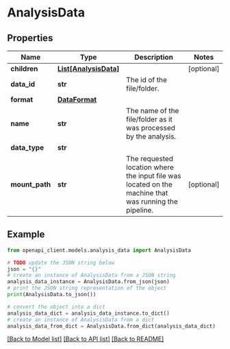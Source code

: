 # AnalysisData


## Properties

Name | Type | Description | Notes
------------ | ------------- | ------------- | -------------
**children** | [**List[AnalysisData]**](AnalysisData.md) |  | [optional] 
**data_id** | **str** | The id of the file/folder. | 
**format** | [**DataFormat**](DataFormat.md) |  | 
**name** | **str** | The name of the file/folder as it was processed by the analysis. | 
**data_type** | **str** |  | 
**mount_path** | **str** | The requested location where the input file was located on the machine that was running the pipeline. | [optional] 

## Example

```python
from openapi_client.models.analysis_data import AnalysisData

# TODO update the JSON string below
json = "{}"
# create an instance of AnalysisData from a JSON string
analysis_data_instance = AnalysisData.from_json(json)
# print the JSON string representation of the object
print(AnalysisData.to_json())

# convert the object into a dict
analysis_data_dict = analysis_data_instance.to_dict()
# create an instance of AnalysisData from a dict
analysis_data_from_dict = AnalysisData.from_dict(analysis_data_dict)
```
[[Back to Model list]](../README.md#documentation-for-models) [[Back to API list]](../README.md#documentation-for-api-endpoints) [[Back to README]](../README.md)


